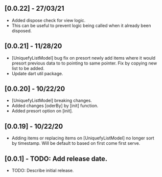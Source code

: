 ## [0.0.22] - 27/03/21

- Added dispose check for view logic.
- This can be useful to prevent logic being
  called when it already been disposed.

## [0.0.21] - 11/28/20

- [UniquefyListModel] bug fix on presort newly add items
  where it would presort previous data to to pointing
  to same pointer. Fix by copying new list to be added.
- Update dart util package.

## [0.0.20] - 10/22/20

- [UniquefyListModel] breaking changes.
- Added changes [oderBy] by [init] function.
- Added presort option on [init].

## [0.0.19] - 10/22/20

- Adding items or replacing items on [UniquefyListModel]
  no longer sort by timestamp. Will be default to based on
  first come first serve.

## [0.0.1] - TODO: Add release date.

- TODO: Describe initial release.
